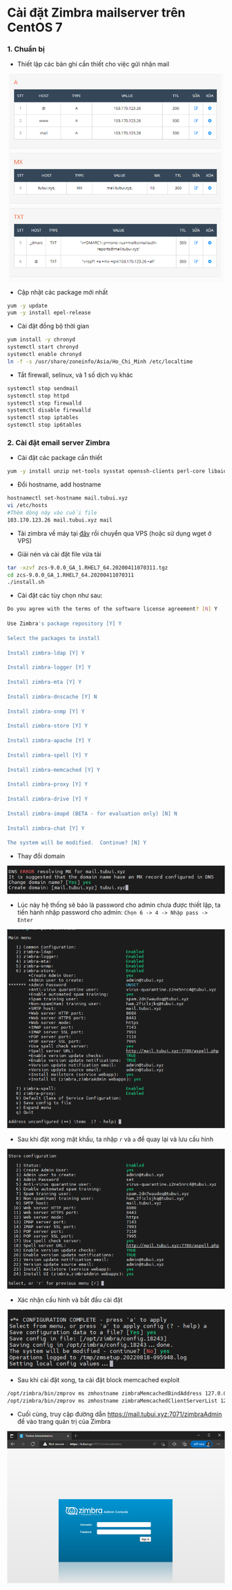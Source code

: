 # Cài đặt Zimbra mailserver trên CentOS 7

### 1. Chuẩn bị

- Thiết lập các bản ghi cần thiết cho việc gửi nhận mail

![](./images/records.png)

- Cập nhật các package mới nhất

```sh
yum -y update
yum -y install epel-release
```

- Cài đặt đồng bộ thời gian

```sh
yum install -y chronyd
systemctl start chronyd
systemctl enable chronyd
ln -f -s /usr/share/zoneinfo/Asia/Ho_Chi_Minh /etc/localtime
```

- Tắt firewall, selinux, và 1 số dịch vụ khác

```sh
systemctl stop sendmail
systemctl stop httpd
systemctl stop firewalld
systemctl disable firewalld
systemctl stop iptables
systemctl stop ip6tables
```

### 2. Cài đặt email server Zimbra

- Cài đặt các package cần thiết

```sh
yum -y install unzip net-tools sysstat openssh-clients perl-core libaio nmap-ncat libstdc++.so.6 nano wget 
```

- Đổi hostname, add hostname

```sh
hostnamectl set-hostname mail.tubui.xyz
vi /etc/hosts
#Thêm dòng này vào cuối file
103.170.123.26 mail.tubui.xyz mail
```

- Tải zimbra về máy tại [đây](https://s3.beezim.fr/beebot/upload/09830127-c2f1-43cb-b3fa-c35fc514e539/zcs-9.0.0_GA_1.RHEL7_64.20200411070311.tgz) rồi chuyển qua VPS (hoặc sử dụng wget ở VPS)

- Giải nén và cài đặt file vừa tải

```sh
tar -xzvf zcs-9.0.0_GA_1.RHEL7_64.20200411070311.tgz
cd zcs-9.0.0_GA_1.RHEL7_64.20200411070311
./install.sh
```

- Cài đặt các tùy chọn như sau:

```sh
Do you agree with the terms of the software license agreement? [N] Y

Use Zimbra's package repository [Y] Y

Select the packages to install

Install zimbra-ldap [Y] Y

Install zimbra-logger [Y] Y

Install zimbra-mta [Y] Y

Install zimbra-dnscache [Y] N

Install zimbra-snmp [Y] Y

Install zimbra-store [Y] Y

Install zimbra-apache [Y] Y

Install zimbra-spell [Y] Y

Install zimbra-memcached [Y] Y

Install zimbra-proxy [Y] Y

Install zimbra-drive [Y] Y

Install zimbra-imapd (BETA - for evaluation only) [N] N

Install zimbra-chat [Y] Y

The system will be modified.  Continue? [N] Y
```

- Thay đổi domain

![](./images/change_domain.png)

- Lúc này hệ thống sẽ báo là password cho admin chưa được thiết lập, ta tiến hành nhập password cho admin: ```Chọn 6 -> 4 -> Nhập pass -> Enter```

![](./images/change_password.png)

- Sau khi đặt xong mật khẩu, ta nhập ```r``` và ```a``` để quay lại và lưu cấu hình

![](./images/back2menu.png)

- Xác nhận cấu hình và bắt đầu cài đặt

![](./images/accept_conf.png)

- Sau khi cài đặt xong, ta cài đặt block memcached exploit

```sh
/opt/zimbra/bin/zmprov ms zmhostname zimbraMemcachedBindAddress 127.0.0.1
/opt/zimbra/bin/zmprov ms zmhostname zimbraMemcachedClientServerList 127.0.0.1
```

- Cuối cùng, truy cập đường dẫn https://mail.tubui.xyz:7071/zimbraAdmin để vào trang quản trị của Zimbra

![](./images/done_setup.png)
